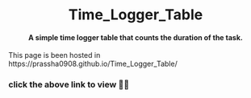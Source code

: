 <div align="center" >

#   Time_Logger_Table

<h4>A simple time logger table that counts the duration of the task.</h4>
</div>
 This page is been hosted in  https://prassha0908.github.io/Time_Logger_Table/ 
                                 <h3> click the above link to view ☝🏻 </h3>

